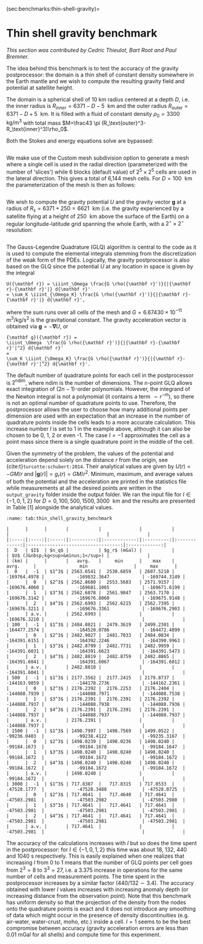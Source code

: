 (sec:benchmarks:thin-shell-gravity)=
# Thin shell gravity benchmark

*This section was contributed by Cedric Thieulot, Bart Root and Paul Bremner.*

The idea behind this benchmark is to test the accuracy of the gravity
postprocessor: the domain is a thin shell of constant density somewhere in the
Earth mantle and we wish to compute the resulting gravity field and potential
at satellite height.

The domain is a spherical shell of 10&nbsp;km radius centered at a depth $D$,
i.e. the inner radius is $R_{inner}=6371-D-5~\text{ km}$ and the
outer radius $R_\text{outer}=6371-D+5~ \text{ km}$. It is filled with a
fluid of constant density $\rho_0=3300~\text{ kg}/\text{m}^3$ with total
mass
$M=\frac43 \pi (R_\text{outer}^3-R_\text{inner}^3)\rho_0$.

Both the Stokes and energy equations solve are bypassed:

```{literalinclude} thinshell_b.prm
```

We make use of the Custom mesh subdivision option to generate a mesh where a
single cell is used in the radial direction (parameterized with the number of
'slices') while 6 blocks (default value) of $2^5\times 2^5$ cells
are used in the lateral direction. This gives a total of 6,144 mesh cells. For
$D=100~\text{ km}$ the parameterization of the mesh is then as follows:

```{literalinclude} thinshell_a.prm
```

We wish to compute the gravity potential $U$ and the gravity vector
${\mathbf g}$ at a radius of $R_{s}=6371+250=6621~\text{ km}$ (i.e.
the gravity experienced by a satellite flying at a height of $250~\text{ km}$
above the surface of the Earth) on a regular longitude-latitude grid spanning
the whole Earth, with a $2^\circ\times 2^\circ$ resolution:

```{literalinclude} thinshell_c.prm
```

The Gauss-Legendre Quadrature (GLQ) algorithm is central to the code as it is
used to compute the elemental integrals stemming from the discretization of
the weak form of the PDEs. Logically, the gravity postprocessor is also based
on the GLQ since the potential $U$ at any location in space is given by the
integral
```{math}
U({\mathbf r}) = \iiint_\Omega \frac{G \rho({\mathbf r}')}{|{\mathbf r}-{\mathbf r}'|} d{\mathbf r}'
= \sum_K \iiint_{\Omega_K} \frac{G \rho({\mathbf r}')}{|{\mathbf r}-{\mathbf r}'|} d{\mathbf r}',
```
where the sum runs over all cells of the mesh and
${G}=6.67430\times 10^{-11}~\text{ m}^3/\text{kg}/\text{s}^2$ is the
gravitational constant. The gravity acceleration vector is obtained via
${\mathbf g}=-{\mathbf \nabla} U$, or
```{math}
{\mathbf g}({\mathbf r}) =
\iiint_\Omega  \frac{G \rho({\mathbf r}')}{|{\mathbf r}-{\mathbf r}'|^2} d{\mathbf r}'
=
\sum_K \iiint_{\Omega_K} \frac{G \rho({\mathbf r}')}{|{\mathbf r}-{\mathbf r}'|^2} d{\mathbf r}'.
```

The default number of quadrature points for each cell in the postprocessor is
$2^\text{ndim}$, where ndim is the number of dimensions. The
$n$-point GLQ allows exact integration of $(2n-1)$-order polynomials. However,
the integrand of the Newton integral is not a polynomial (it contains a term
$\sim r^{-m}$), so there is not an optimal number of quadrature points to use.
Therefore, the postprocessor allows the user to choose how many additional
points per dimension are used with an expectation that an increase in the
number of quadrature points inside the cells leads to a more accurate
calculation. This increase number $I$ is set to 1 in the example above,
although it can also be chosen to be 0, 1, 2 or even -1. The case $I=-1$
approximates the cell as a point mass since there is a single quadrature point
in the middle of the cell.

Given the symmetry of the problem, the values of the potential and
acceleration depend solely on the distance $r$ from the origin, see {cite:t}`turcotte:schubert:2014`. Their analytical values are given
by $U(r) = - GM/r$ and $|{\mathbf g}(r)|= g_r(r)=GM/r^2$. Minimum, maximum,
and average values of both the potential and the acceleration are printed in
the statistics file while measurements at all the desired points are written
in the `output_gravity` folder inside the output folder. We ran the input file
for $I\in \{-1,0,1,2\}$ for $D=0,100,500,1500,3000~\text{ km}$ and the results
are presented in Table&nbsp;[1] alongside the analytical values.

```{table} Thin shell gravity benchmark: $1\text{ mGal}=10^{-5}\text{ m}/\text{s}^2$. $n_q$ is the number of GLQ points per cell. 'a.v.' stands for analytical value.
:name: tab:thin_shell_gravity_benchmark

|      |      |       |           |              |           |              |                                    |              |
|:----:|:----:|:-----:|:---------:|:------------:|:---------:|:------------:|:----------------------------------:|:------------:|
|  D   | $I$  | $n_q$ |           | $g_r$ (mGal) |           |              | $U$ (J&nbsp;kg<sup>&minus;1</sup>) |              |
| (km) |      |       |   avrg.   |     min      |    max    |    avrg.     |                min                 |     max      |
|  0   |  -1  | $1^3$ | 2563.6541 |  2530.6859   | 2607.5210 | -169764.4978 |            -169832.3647            | -169744.3149 |
|      |  0   | $2^3$ | 2562.8680 |  2553.5683   | 2571.9157 | -169676.4060 |            -169681.1065            | -169671.6199 |
|      |  1   | $3^3$ | 2562.6878 |  2561.9847   | 2563.7170 | -169676.3142 |            -169676.8060            | -169675.9148 |
|      |  2   | $4^3$ | 2562.6993 |  2562.6215   | 2562.7395 | -169676.3211 |            -169676.3361            | -169676.2903 |
|      | a.v. |       | 2562.6993 |              |           | -169676.3210 |                                    |              |
| 100  |  -1  | $1^3$ | 2484.0821 |  2479.3619   | 2499.2301 | -164477.2574 |            -164520.0786            | -164472.4899 |
|      |  0   | $2^3$ | 2482.9027 |  2481.7033   | 2484.0834 | -164391.6151 |            -164392.2246            | -164390.9963 |
|      |  1   | $3^3$ | 2482.8799 |  2482.7731   | 2482.9959 | -164391.6031 |            -164391.6623            | -164391.5473 |
|      |  2   | $4^3$ | 2482.8819 |  2482.8759   | 2482.8865 | -164391.6041 |            -164391.6067            | -164391.6012 |
|      | a.v. |       | 2482.8818 |              |           | -164391.6041 |                                    |              |
| 500  |  -1  | $1^3$ | 2177.3562 |  2177.2415   | 2179.8737 | -144163.9859 |            -144178.2736            | -144162.2361 |
|      |  0   | $2^3$ | 2176.2392 |  2176.2253   | 2176.2404 | -144088.7939 |            -144088.7971            | -144088.7538 |
|      |  1   | $3^3$ | 2176.2391 |  2176.2391   | 2176.2392 | -144088.7937 |            -144088.7938            | -144088.7936 |
|      |  2   | $4^3$ | 2176.2391 |  2176.2391   | 2176.2391 | -144088.7937 |            -144088.7937            | -144088.7937 |
|      | a.v. |       | 2176.2391 |              |           | -144088.7937 |                                    |              |
| 1500 |  -1  | $1^3$ | 1498.7997 |  1498.7569   | 1499.0522 | -99236.0403  |            -99238.4122             | -99235.3167  |
|      |  0   | $2^3$ | 1498.0239 |  1498.0236   | 1498.0240 | -99184.1673  |            -99184.1678             | -99184.1647  |
|      |  1   | $3^3$ | 1498.0240 |  1498.0240   | 1498.0240 | -99184.1672  |            -99184.1672             | -99184.1672  |
|      |  2   | $4^3$ | 1498.0240 |  1498.0240   | 1498.0240 | -99184.1672  |            -99184.1672             | -99184.1672  |
|      | a.v. |       | 1498.0240 |              |           | -99184.1672  |                                    |              |
| 3000 |  -1  | $1^3$ | 717.8387  |   717.8315   | 717.8533  | -47528.1777  |            -47528.3488             | -47528.0725  |
|      |  0   | $2^3$ | 717.4641  |   717.4640   | 717.4641  | -47503.2981  |            -47503.2982             | -47503.2980  |
|      |  1   | $3^3$ | 717.4641  |   717.4641   | 717.4641  | -47503.2981  |            -47503.2981             | -47503.2981  |
|      |  2   | $4^3$ | 717.4641  |   717.4641   | 717.4641  | -47503.2981  |            -47503.2981             | -47503.2981  |
|      | a.v. |       | 717.4641  |              |           | -47503.2981  |                                    |              |

```



The accuracy of the calculations increases with $I$ but so does the time spent
in the postprocessor: for $I\in\{-1,0,1,2\}$ this time was about 18, 132, 440
and 1040&nbsp;s respectively. This is easily explained when one realizes that
increasing $I$ from 0 to 1 means that the number of GLQ points per cell goes
from $2^3=8$ to $3^3=27$, i.e. a $3.375$ increase in operations for the same
number of cells and measurement points. The time spent in the postprocessor
increases by a similar factor ($440/132\sim 3.4$). The accuracy obtained with
lower $I$ values increases with increasing anomaly depth (or increasing
distance from the observation point). Note that this benchmark has uniform
density so that the projection of the density from the nodes onto the
quadrature points is exact and it does not introduce any smoothing of data
which might occur in the presence of density discontinuities (e.g. air-water,
water-crust, moho, etc.) inside a cell. $I=1$ seems to be the best compromise
between accuracy (gravity acceleration errors are less than 0.01&nbsp;mGal for
all shells) and compute time for this experiment.
